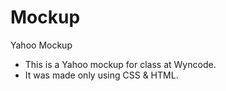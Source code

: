 # Mockup
Yahoo Mockup
* This is a Yahoo mockup for class at Wyncode.
* It was made only using CSS & HTML.
